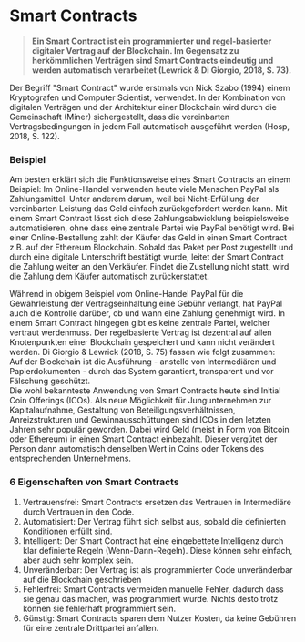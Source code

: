 # Smart Contracts

> **Ein Smart Contract ist ein programmierter und regel-basierter digitaler Vertrag auf der Blockchain. Im Gegensatz zu herkömmlichen Verträgen sind Smart Contracts eindeutig und werden automatisch verarbeitet \(Lewrick & Di Giorgio, 2018, S. 73\).**

Der Begriff "Smart Contract" wurde erstmals von Nick Szabo \(1994\) einem Kryptografen und Computer Scientist, verwendet. In der Kombination von digitalen Verträgen und der Architektur einer Blockchain wird durch die Gemeinschaft \(Miner\) sichergestellt, dass die vereinbarten Vertragsbedingungen in jedem Fall automatisch ausgeführt werden \(Hosp, 2018, S. 122\).

### **Beispiel**

Am besten erklärt sich die Funktionsweise eines Smart Contracts an einem Beispiel: Im Online-Handel verwenden heute viele Menschen PayPal als Zahlungsmittel. Unter anderem darum, weil bei Nicht-Erfüllung der vereinbarten Leistung das Geld einfach zurückgefordert werden kann. Mit einem Smart Contract lässt sich diese Zahlungsabwicklung beispielsweise automatisieren, ohne dass eine zentrale Partei wie PayPal benötigt wird. Bei einer Online-Bestellung zahlt der Käufer das Geld in einen Smart Contract z.B. auf der Ethereum Blockchain. Sobald das Paket per Post zugestellt und durch eine digitale Unterschrift bestätigt wurde, leitet der Smart Contract die Zahlung weiter an den Verkäufer. Findet die Zustellung nicht statt, wird die Zahlung dem Käufer automatisch zurückerstattet. 

Während in obigem Beispiel vom Online-Handel PayPal für die Gewährleistung der Vertragseinhaltung eine Gebühr verlangt, hat PayPal auch die Kontrolle darüber, ob und wann eine Zahlung genehmigt wird. In einem Smart Contract hingegen gibt es keine zentrale Partei, welcher vertraut werdenmuss. Der regelbasierte Vertrag ist dezentral auf allen Knotenpunkten einer Blockchain gespeichert und kann nicht verändert werden. Di Giorgio & Lewrick \(2018, S. 75\) fassen wie folgt zusammen:   
Auf der Blockchain ist die Ausführung - anstelle von Intermediären und Papierdokumenten - durch das System garantiert, transparent und vor Fälschung geschützt.  
Die wohl bekannteste Anwendung von Smart Contracts heute sind Initial Coin Offerings \(ICOs\). Als neue Möglichkeit für Jungunternehmen zur Kapitalaufnahme, Gestaltung von Beteiligungsverhältnissen, Anreizstrukturen und Gewinnausschüttungen sind ICOs in den letzten Jahren sehr populär geworden. Dabei wird Geld \(meist in Form von Bitcoin oder Ethereum\) in einen Smart Contract einbezahlt. Dieser vergütet der Person dann automatisch denselben Wert in Coins oder Tokens des entsprechenden Unternehmens. 

### **6 Eigenschaften von Smart Contracts**

1. Vertrauensfrei: Smart Contracts ersetzen das Vertrauen in Intermediäre durch Vertrauen in den Code.
2. Automatisiert: Der Vertrag führt sich selbst aus, sobald die definierten Konditionen erfüllt sind.
3. Intelligent: Der Smart Contract hat eine eingebettete Intelligenz durch klar definierte Regeln \(Wenn-Dann-Regeln\). Diese können sehr einfach, aber auch sehr komplex sein.
4. Unveränderbar: Der Vertrag ist als programmierter Code unveränderbar auf die Blockchain geschrieben
5. Fehlerfrei: Smart Contracts vermeiden manuelle Fehler, dadurch dass sie genau das machen, was programmiert wurde. Nichts desto trotz können sie fehlerhaft programmiert sein.
6. Günstig: Smart Contracts sparen dem Nutzer Kosten, da keine Gebühren für eine zentrale Drittpartei anfallen.

